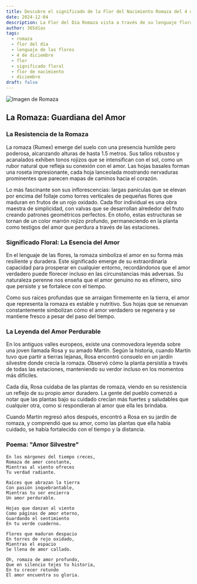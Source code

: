 ```yaml
---
title: Descubre el significado de la Flor del Nacimiento Romaza del 4 de diciembre
date: 2024-12-04
description: La Flor del Día Romaza vista a través de su lenguaje floral e historias
author: 365días
tags:
  - romaza
  - flor del día
  - lenguaje de las flores
  - 4 de diciembre
  - flor
  - significado floral
  - flor de nacimiento
  - diciembre
draft: false
---
```


![Imagen de Romaza](https://cdn.pixabay.com/photo/2022/06/19/19/59/plant-7272635_960_720.jpg#center)


## La Romaza: Guardiana del Amor

### La Resistencia de la Romaza

La romaza (Rumex) emerge del suelo con una presencia humilde pero poderosa, alcanzando alturas de hasta 1.5 metros. Sus tallos robustos y acanalados exhiben tonos rojizos que se intensifican con el sol, como un rubor natural que refleja su conexión con el amor. Las hojas basales forman una roseta impresionante, cada hoja lanceolada mostrando nervaduras prominentes que parecen mapas de caminos hacia el corazón.

Lo más fascinante son sus inflorescencias: largas panículas que se elevan por encima del follaje como torres verticales de pequeñas flores que maduran en frutos de un rojo oxidado. Cada flor individual es una obra maestra de simplicidad, con valvas que se desarrollan alrededor del fruto creando patrones geométricos perfectos. En otoño, estas estructuras se tornan de un color marrón rojizo profundo, permaneciendo en la planta como testigos del amor que perdura a través de las estaciones.

### Significado Floral: La Esencia del Amor

En el lenguaje de las flores, la romaza simboliza el amor en su forma más resiliente y duradera. Este significado emerge de su extraordinaria capacidad para prosperar en cualquier entorno, recordándonos que el amor verdadero puede florecer incluso en las circunstancias más adversas. Su naturaleza perenne nos enseña que el amor genuino no es efímero, sino que persiste y se fortalece con el tiempo.

Como sus raíces profundas que se arraigan firmemente en la tierra, el amor que representa la romaza es estable y nutritivo. Sus hojas que se renuevan constantemente simbolizan cómo el amor verdadero se regenera y se mantiene fresco a pesar del paso del tiempo.

### La Leyenda del Amor Perdurable

En los antiguos valles europeos, existe una conmovedora leyenda sobre una joven llamada Rosa y su amado Martín. Según la historia, cuando Martín tuvo que partir a tierras lejanas, Rosa encontró consuelo en un jardín silvestre donde crecía la romaza. Observó cómo la planta persistía a través de todas las estaciones, manteniendo su verdor incluso en los momentos más difíciles.

Cada día, Rosa cuidaba de las plantas de romaza, viendo en su resistencia un reflejo de su propio amor duradero. La gente del pueblo comenzó a notar que las plantas bajo su cuidado crecían más fuertes y saludables que cualquier otra, como si respondieran al amor que ella les brindaba.

Cuando Martín regresó años después, encontró a Rosa en su jardín de romaza, y comprendió que su amor, como las plantas que ella había cuidado, se había fortalecido con el tiempo y la distancia.

### Poema: "Amor Silvestre"

    En los márgenes del tiempo creces,
    Romaza de amor constante,
    Mientras al viento ofreces
    Tu verdad radiante.

    Raíces que abrazan la tierra
    Con pasión inquebrantable,
    Mientras tu ser encierra
    Un amor perdurable.

    Hojas que danzan al viento
    Como páginas de amor eterno,
    Guardando el sentimiento
    En tu verde cuaderno.

    Flores que maduran despacio
    En torres de rojo oxidado,
    Mientras el espacio
    Se llena de amor callado.

    Oh, romaza de amor profundo,
    Que en silencio tejes tu historia,
    En tu crecer rotundo
    El amor encuentra su gloria.